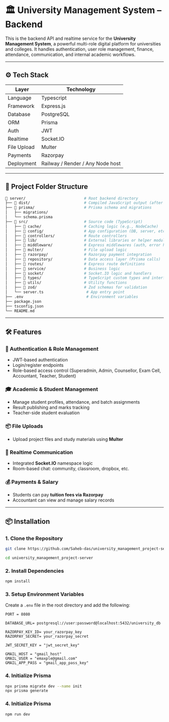 # 🏛️ University Management System – Backend

This is the backend API and realtime service for the **University Management System**, a powerful multi-role digital platform for universities and colleges. It handles authentication, user role management, finance, attendance, communication, and internal academic workflows.

---

## ⚙️ Tech Stack

| Layer       | Technology                       |
| ----------- | -------------------------------- |
| Language    | Typescript                       |
| Framework   | Express.js                       |
| Database    | PostgreSQL                       |
| ORM         | Prisma                           |
| Auth        | JWT                              |
| Realtime    | Socket.IO                        |
| File Upload | Multer                           |
| Payments    | Razorpay                         |
| Deployment  | Railway / Render / Any Node host |

---

## 📁 Project Folder Structure

```bash
📁 server/                          # Root backend directory
├── 📁 dist/                        # Compiled JavaScript output (after build)
├── 📁 prisma/                      # Prisma schema and migrations
│   ├── migrations/
│   └── schema.prisma
├── 📁 src/                         # Source code (TypeScript)
│   ├── 📁 cache/                   # Caching logic (e.g., NodeCache)
│   ├── 📁 config/                  # App configuration (DB, server, etc.)
│   ├── 📁 controllers/             # Route controllers
│   ├── 📁 lib/                     # External libraries or helper modules
│   ├── 📁 middleware/              # Express middlewares (auth, error handling)
│   ├── 📁 multer/                  # File upload logic
│   ├── 📁 razorpay/                # Razorpay payment integration
│   ├── 📁 repository/              # Data access layer (Prisma calls)
│   ├── 📁 routes/                  # Express route definitions
│   ├── 📁 service/                 # Business logic
│   ├── 📁 socket/                  # Socket.IO logic and handlers
│   ├── 📁 types/                   # TypeScript custom types and interfaces
│   ├── 📁 utils/                   # Utility functions
│   ├── 📁 zod/                     # Zod schemas for validation
│   └── server.ts                   # App entry point
├── .env                            # Environment variables
├── package.json
├── tsconfig.json
└── README.md


```

---

## 🛠️ Features

### 🔐 Authentication & Role Management

- JWT-based authentication
- Login/register endpoints
- Role-based access control (Superadmin, Admin, Counsellor, Exam Cell, Accountant, Teacher, Student)

### 🎓 Academic & Student Management

- Manage student profiles, attendance, and batch assignments
- Result publishing and marks tracking
- Teacher-side student evaluation

### 📦 File Uploads

- Upload project files and study materials using **Multer**

### 💬 Realtime Communication

- Integrated **Socket.IO** namespace logic
- Room-based chat: community, classroom, dropbox, etc.

### 💰 Payments & Salary

- Students can pay **tuition fees via Razorpay**
- Accountant can view and manage salary records

---

## 📦 Installation

### 1. Clone the Repository

```bash
git clone https://github.com/Saheb-das/university_management_project-server.git

cd university_management_project-server
```

### 2. Install Dependencies

```bash
npm install
```

### 3. Setup Environment Variables

Create a `.env` file in the root directory and add the following:

```env
PORT = 8080

DATABASE_URL= postgresql://user:password@localhost:5432/university_db

RAZORPAY_KEY_ID= your_razorpay_key
RAZORPAY_SECRET= your_razorpay_secret

JWT_SECRET_KEY = "jwt_secret_key"

GMAIL_HOST = "gmail_host"
GMAIL_USER = "emaxple@gmail.com"
GMAIL_APP_PASS = "gmail_app_pass_key"
```

### 4. Initialize Prisma

```bash
npx prisma migrate dev --name init
npx prisma generate
```

### 4. Initialize Prisma

```bash
npm run dev
```
